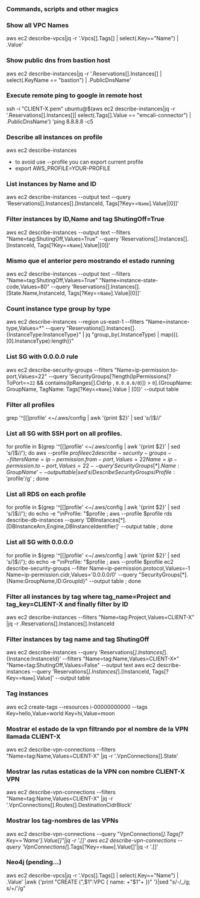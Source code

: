 ### Commands, scripts and other magics


### Show all VPC Names
aws ec2 describe-vpcs|jq -r '.Vpcs[].Tags[] | select(.Key=="Name") | .Value'


### Show public dns from bastion host
aws ec2 describe-instances|jq -r '.Reservations[].Instances[] | select(.KeyName == "bastion") | .PublicDnsName'


### Execute remote ping to google in remote host
ssh -i "CLIENT-X.pem" ubuntu@$(aws ec2 describe-instances|jq -r '.Reservations[].Instances[]| select(.Tags[].Value == "emcali-connector") | .PublicDnsName') 'ping 8.8.8.8 -c5


### Describe all instances on profile
aws ec2 describe-instances
 - to avoid use --profile you can export current profile
 - export AWS_PROFILE=YOUR-PROFILE


### List instances by Name and ID
aws ec2 describe-instances  --output text --query 'Reservations[].Instances[].[InstanceId, Tags[?Key==`Name`].Value|[0]]'


### Filter instances by ID,Name and tag ShutingOff=True
aws ec2 describe-instances  --output text  --filters "Name=tag:ShutingOff,Values=True"  --query 'Reservations[].Instances[].[InstanceId, Tags[?Key==`Name`].Value|[0]]'


### Mismo que el anterior pero mostrando el estado running
aws ec2 describe-instances  --output text  --filters "Name=tag:ShutingOff,Values=True" "Name=instance-state-code,Values=80"  --query 'Reservations[].Instances[].[State.Name,InstanceId, Tags[?Key==`Name`].Value|[0]]'


### Count instance type group by type
aws ec2 describe-instances --region us-east-1 --filters "Name=instance-type,Values=*" --query "Reservations[].Instances[].{InstanceType:InstanceType}" | jq "group_by(.InstanceType) | map({(.[0].InstanceType):length})"


### List SG with 0.0.0.0 rule
aws ec2 describe-security-groups --filters "Name=ip-permission.to-port,Values=22"  --query 'SecurityGroups[?length(IpPermissions[?ToPort==`22` && contains(IpRanges[].CidrIp
, `0.0.0.0/0`)]) > `0`].{GroupName: GroupName, TagName: Tags[?Key==`Name`].Value | [0]}' --output table


### Filter all profiles
grep '^[[]profile' <~/.aws/config | awk '{print $2}' | sed 's/]$//'



### List all SG with SSH port on all profiles.
for profile in $(grep '^[[]profile' <~/.aws/config | awk '{print $2}' | sed 's/]$//'); do  aws --profile $profile ec2 describe-security-groups --filters Name=ip-permission.from-port,Values=22 Name=ip-permission.to-port,Values=22  --query 'SecurityGroups[*].{Name:GroupName}' --output table| sed 's/DescribeSecurityGroups/Profile: '$profile'/g'  ; done



### List all RDS on each profile
for profile in $(grep '^[[]profile' <~/.aws/config | awk '{print $2}' | sed 's/]$//'); do echo -e "\nProfile: "$profile ; aws --profile $profile rds describe-db-instances --query 'DBInstances[*].[DBInstanceArn,Engine,DBInstanceIdentifier]' --output table   ; done


### List all SG with 0.0.0.0
for profile in $(grep '^[[]profile' <~/.aws/config | awk '{print $2}' | sed 's/]$//'); do echo -e "\nProfile: "$profile ; aws --profile $profile ec2  describe-security-groups --filter Name=ip-permission.protocol,Values=-1 Name=ip-permission.cidr,Values='0.0.0.0/0' --query "SecurityGroups[*].{Name:GroupName,ID:GroupId}" --output table  ;  done


### Filter all instances by tag where tag_name=Project and tag_key=CLIENT-X and finally filter by ID
aws ec2 describe-instances --filters "Name=tag:Project,Values=CLIENT-X" |jq -r .Reservations[].Instances[].InstanceId


### Filter instances by tag name and tag ShutingOff
aws ec2 describe-instances --query 'Reservations[*].Instances[*].{Instance:InstanceId}' --filters "Name=tag:Name,Values=CLIENT-X*" "Name=tag:ShutingOff,Values=False" --output text
aws ec2 describe-instances --query 'Reservations[*].Instances[*].[InstanceId, Tags[?Key==`Name`].Value]' --output table


### Tag instances
aws ec2 create-tags --resources i-00000000000 --tags Key=hello,Value=world Key=hi,Value=moon


### Mostrar el estado de la vpn filtrando por el nombre de la VPN llamada CLIENT-X
aws ec2 describe-vpn-connections  --filters "Name=tag:Name,Values=CLIENT-X" |jq -r '.VpnConnections[].State'


### Mostrar las rutas estaticas de la VPN con nombre CLIENT-X VPN
aws ec2 describe-vpn-connections  --filters "Name=tag:Name,Values=CLIENT-X" |jq -r '.VpnConnections[].Routes[].DestinationCidrBlock'


### Mostrar los tag-nombres de las VPNs
aws ec2 describe-vpn-connections --query "VpnConnections[*].Tags[?Key=='Name'].Value[]"|jq -r '.[]'
aws ec2 describe-vpn-connections --query 'VpnConnections[*].Tags[?Key==`Name`].Value[]'|jq -r '.[]'


### Neo4j (pending...)
aws ec2 describe-vpcs|jq -r '.Vpcs[].Tags[] | select(.Key=="Name") | .Value' |awk {'print "CREATE (",$1":VPC { name: +"$1"+ })" '}|sed "s/-/_/g; s/+/'/g"
